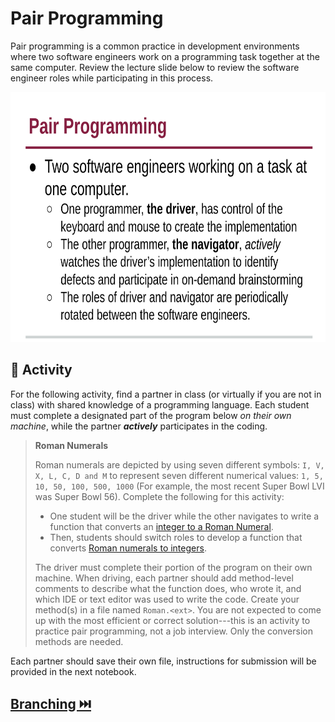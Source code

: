 # Pair Programming

Pair programming is a common practice in development environments where two software engineers work on a programming task together at the same computer. Review the lecture slide below to review the software engineer roles while participating in this process.


<img src="resources/imgs/pair.png" width="700" height="400" />

## 📝 Activity

For the following activity, find a partner in class (or virtually if you are not in class) with shared knowledge of a programming language. Each student must complete a designated part of the program below _on their own machine_, while the partner **_actively_** participates in the coding.

> **Roman Numerals**
> 
> Roman numerals are depicted by using seven different symbols: `I, V, X, L, C, D and M` to represent seven different numerical values: `1, 5, 10, 50, 100, 500, 1000` (For example, the most recent Super Bowl LVI was Super Bowl 56). Complete the following for this activity:
> * One student will be the driver while the other navigates to write a function that converts an [integer to a Roman Numeral](https://leetcode.com/problems/integer-to-roman/). 
> * Then, students should switch roles to develop a function that converts [Roman numerals to integers](https://leetcode.com/problems/roman-to-integer/). 
> 
> The driver must complete their portion of the program on their own machine. When driving, each partner should add method-level comments to describe what the function does, who wrote it, and which IDE or text editor was used to write the code. Create your method(s) in a file named `Roman.<ext>`. You are not expected to come up with the most efficient or correct solution---this is an activity to practice pair programming, not a job interview. Only the conversion methods are needed.

Each partner should save their own file, instructions for submission will be provided in the next notebook.


## [Branching ⏭️](Branches.md)
